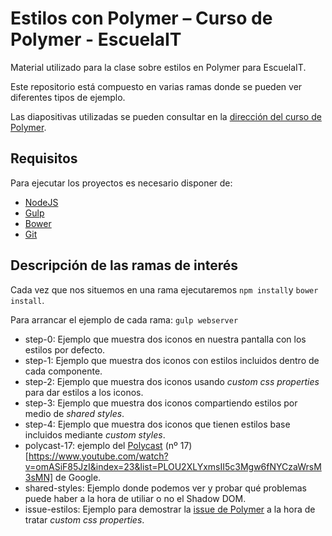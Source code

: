 # Estilos con Polymer – Curso de Polymer - EscuelaIT
Material utilizado para la clase sobre estilos en Polymer para EscuelaIT.

Este repositorio está compuesto en varias ramas donde se pueden ver diferentes tipos de ejemplo.

Las diapositivas utilizadas se pueden consultar en la [dirección del curso de Polymer](http://escuelait.github.io/curso-polymer/).

## Requisitos
Para ejecutar los proyectos es necesario disponer de:

* [NodeJS](http://nodejs.org/) 
* [Gulp](http://gulpjs.com/)
* [Bower](http://bower.io/)
* [Git](https://git-scm.com/)

## Descripción de las ramas de interés

Cada vez que nos situemos en una rama ejecutaremos `npm install`y `bower install`.

Para arrancar el ejemplo de cada rama: `gulp webserver`

* step-0: Ejemplo que muestra dos iconos en nuestra pantalla con los estilos por defecto.
* step-1: Ejemplo que muestra dos iconos con estilos incluidos dentro de cada componente.
* step-2: Ejemplo que muestra dos iconos usando _custom css properties_ para dar estilos a los iconos.
* step-3: Ejemplo que muestra dos iconos compartiendo estilos por medio de _shared styles_.
* step-4: Ejemplo que muestra dos iconos que tienen estilos base incluidos mediante _custom styles_.
* polycast-17: ejemplo del [Polycast](https://www.youtube.com/playlist?list=PLOU2XLYxmsII5c3Mgw6fNYCzaWrsM3sMN) (nº 17)[https://www.youtube.com/watch?v=omASiF85JzI&index=23&list=PLOU2XLYxmsII5c3Mgw6fNYCzaWrsM3sMN] de Google.
* shared-styles: Ejemplo donde podemos ver y probar qué problemas puede haber a la hora de utiliar o no el Shadow DOM.
* issue-estilos: Ejemplo para demostrar la [issue de Polymer](https://github.com/Polymer/polymer/issues/2709) a la hora de tratar _custom css properties_. 
